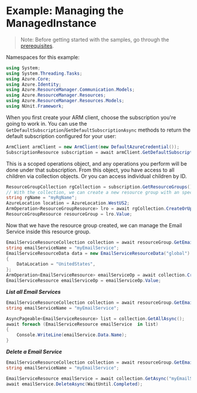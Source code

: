 # Example: Managing the ManagedInstance

>Note: Before getting started with the samples, go through the [prerequisites](https://github.com/Azure/azure-sdk-for-net/tree/main/sdk/resourcemanager/Azure.ResourceManager#prerequisites).

Namespaces for this example:
```C# Snippet:Manage_EmailService_Namespaces
using System;
using System.Threading.Tasks;
using Azure.Core;
using Azure.Identity;
using Azure.ResourceManager.Communication.Models;
using Azure.ResourceManager.Resources;
using Azure.ResourceManager.Resources.Models;
using NUnit.Framework;
```

When you first create your ARM client, choose the subscription you're going to work in. You can use the `GetDefaultSubscription`/`GetDefaultSubscriptionAsync` methods to return the default subscription configured for your user:

```C# Snippet:Readme_DefaultSubscription
ArmClient armClient = new ArmClient(new DefaultAzureCredential());
SubscriptionResource subscription = await armClient.GetDefaultSubscriptionAsync();
```

This is a scoped operations object, and any operations you perform will be done under that subscription. From this object, you have access to all children via collection objects. Or you can access individual children by ID.

```C# Snippet:Readme_GetResourceGroupCollection
ResourceGroupCollection rgCollection = subscription.GetResourceGroups();
// With the collection, we can create a new resource group with an specific name
string rgName = "myRgName";
AzureLocation location = AzureLocation.WestUS2;
ArmOperation<ResourceGroupResource> lro = await rgCollection.CreateOrUpdateAsync(WaitUntil.Completed, rgName, new ResourceGroupData(location));
ResourceGroupResource resourceGroup = lro.Value;
```

Now that we have the resource group created, we can manage the Email Service inside this resource group.

```C# Snippet:Managing_EmailService_CreateOrUpdateEmailService
EmailServiceResourceCollection collection = await resourceGroup.GetEmailServiceResourcesAsync();
string emailServiceName = "myEmailService";
EmailServiceResourceData data = new EmailServiceResourceData("global")
{
    DataLocation = "UnitedStates",
};
ArmOperation<EmailServiceResource> emailServiceOp = await collection.CreateOrUpdateAsync(WaitUntil.Completed, emailServiceName, data);
EmailServiceResource emailServiceOp = emailServiceOp.Value;
```

***List all Email Services***

```C# Snippet:Managing_EmailService_ListAllEmailService
EmailServiceResourceCollection collection = await resourceGroup.GetEmailServiceResourcesAsync();
string emailServiceName = "myEmailService";

AsyncPageable<EmailServiceResource> list = collection.GetAllAsync();
await foreach (EmailServiceResource emailService  in list)
{
    Console.WriteLine(emailService.Data.Name);
}
```

***Delete a Email Service***

```C# Snippet:Managing_EmailService_DeleteAnApplicationDefinition
EmailServiceResourceCollection collection = await resourceGroup.GetEmailServiceResourcesAsync();
string emailServiceName = "myEmailService";

EmailServiceResource emailService = await collection.GetAsync("myEmailService");
await emailService.DeleteAsync(WaitUntil.Completed);
```
